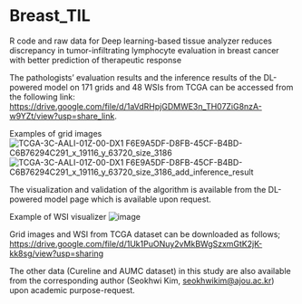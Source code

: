 # Breast_TIL
R code and raw data for Deep learning-based tissue analyzer reduces discrepancy in tumor-infiltrating lymphocyte evaluation in breast cancer with better prediction of therapeutic response

The pathologists’ evaluation results and the inference results of the DL-powered model on 171 grids and 48 WSIs from TCGA can be accessed from the following link: https://drive.google.com/file/d/1aVdRHpjGDMWE3n_TH07ZiG8nzA-w9YZt/view?usp=share_link. 

Examples of grid images
![TCGA-3C-AALI-01Z-00-DX1 F6E9A5DF-D8FB-45CF-B4BD-C6B76294C291_x_19116_y_63720_size_3186](https://github.com/SooIckCho/Breast_TIL/assets/96602980/b2fff2e9-e5f5-4e8b-940f-24df002c9c7d)
![TCGA-3C-AALI-01Z-00-DX1 F6E9A5DF-D8FB-45CF-B4BD-C6B76294C291_x_19116_y_63720_size_3186_add_inference_result](https://github.com/SooIckCho/Breast_TIL/assets/96602980/fcfd6caf-b913-4b7c-a7cb-16d1f8fe0a6a)

The visualization and validation of the algorithm is available from the DL-powered model page which is available upon request. 

Example of WSI visualizer
![image](https://github.com/SooIckCho/Breast_TIL/assets/96602980/e641007e-7355-4034-a55c-ef25eb564425)

Grid images and WSI from TCGA dataset can be downloaded as follows; https://drive.google.com/file/d/1Uk1PuONuy2vMkBWgSzxmGtK2jK-kk8sg/view?usp=sharing


The other data (Cureline and AUMC dataset) in this study are also available from the corresponding author (Seokhwi Kim, seokhwikim@ajou.ac.kr) upon academic purpose-request.
